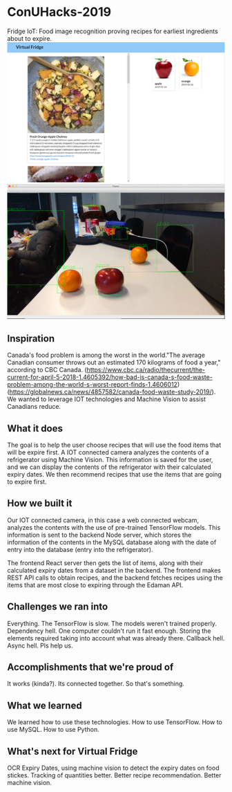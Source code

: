# ConUHacks-2019
Fridge IoT: Food image recognition proving recipes for earliest ingredients about to expire.
![](fruit.png)
![](demo.png)

## Inspiration
Canada's food problem is among the worst in the world."The average Canadian consumer throws out an estimated 170 kilograms of food a year," according to CBC Canada. (https://www.cbc.ca/radio/thecurrent/the-current-for-april-5-2018-1.4605392/how-bad-is-canada-s-food-waste-problem-among-the-world-s-worst-report-finds-1.4606012) (https://globalnews.ca/news/4857582/canada-food-waste-study-2019/). We wanted to leverage IOT technologies and Machine Vision to assist Canadians reduce.

## What it does
The goal is to help the user choose recipes that will use the food items that will be expire first.
A IOT connected camera analyzes the contents of a refrigerator using Machine Vision. This information is saved for the user, and we can display the contents of the refrigerator with their calculated expiry dates. We then recommend recipes that use the items that are going to expire first. 

## How we built it
Our IOT connected camera, in this case a web connected webcam, analyzes the contents with the use of pre-trained TensorFlow models. This information is sent to the backend Node server, which stores the information of the contents in the MySQL database along with the date of entry into the database (entry into the refrigerator). 

The frontend React server then gets the list of items, along with their calculated expiry dates from a dataset in the backend. The frontend makes REST API calls to obtain recipes, and the backend fetches recipes using the items that are most close to expiring through the Edaman API.

## Challenges we ran into
Everything. The TensorFlow is slow. The models weren't trained properly. Dependency hell. One computer couldn't run it fast enough. Storing the elements required taking into account what was already there. Callback hell. Async hell. Pls help us.

## Accomplishments that we're proud of
It works (kinda?). Its connected together. So that's something.

## What we learned
We learned how to use these technologies. How to use TensorFlow. How to use MySQL. How to use Python.

## What's next for Virtual Fridge
OCR Expiry Dates, using machine vision to detect the expiry dates on food stickes. Tracking of quantities better. Better recipe recommendation. Better machine vision. 
